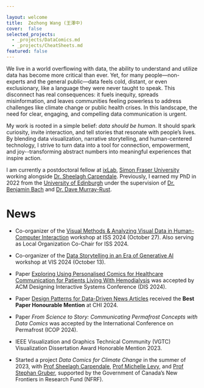 ```yaml
---

layout: welcome
title:  Zezhong Wang (王澤中)
cover:  false
selected_projects:
  - _projects/DataComics.md
  - _projects/CheatSheets.md
featured: false
---
```



<!-- My work integrates design practices with technological innovations to enhance how people engage with and understand data. With a background in user-experience design and data visualization, I have dedicated my research to improving the experience of human-data interaction, empowering non-experts to interpret data.  -->



We live in a world overflowing with data, the ability to understand and utilize data has become more critical than ever. Yet, for many people—non-experts and the general public—data feels cold, distant, or even exclusionary, like a language they were never taught to speak. This disconnect has real consequences: it fuels inequity, spreads misinformation, and leaves communities feeling powerless to address challenges like climate change or public health crises. In this landscape, the need for clear, engaging, and compelling data communication is urgent.

My work is rooted in a simple belief: *data should be human*. It should spark curiosity, invite interaction, and tell stories that resonate with people’s lives. By blending data visualization, narrative storytelling, and human-centered technology, I strive to turn data into a tool for connection, empowerment, and joy--transforming abstract numbers into meaningful experiences that inspire action.

I am currently a postdoctoral fellow at [ixLab](https://ixlab.cs.sfu.ca/), [Simon Fraser University](https://www.sfu.ca/computing.html) working alongside [Dr. Sheelagh Carpendale](https://www.cs.sfu.ca/~sheelagh/). Previously, I earned my PhD in 2022 from  the [University of Edinburgh](https://www.ed.ac.uk/) under the supervision of [Dr. Benjamin Bach](https://visualinteractivedata.github.io/bach.html) and [Dr. Dave Murray-Rust](http://dave.murray-rust.org/). 

<!-- My PhD investigates [Data Comics](https://datacomics.github.io/), PhD thesis entitled [Creating Data Comics for Data-Driven Storytelling](https://era.ed.ac.uk/handle/1842/38793?show=full). -->

<!--projects-->

# News

* Co-organizer of the [Visual Methods & Analyzing Visual Data in Human-Computer Interaction](https://iss2024.acm.org/track/visual-methods) workshop at ISS 2024 (October 27). Also serving as Local Organization Co-Chair for ISS 2024.

* Co-organizer of the [Data Storytelling in an Era of Generative AI](https://gen4ds.github.io/gen4ds/#/) workshop at VIS 2024 (October 13).

* Paper [Exploring Using Personalised Comics for Healthcare Communication for Patients Living With Hemodialysis](https://wangzezhong.github.io/assets/papersPDF/dis24-94.pdf) was accepted by ACM Designing Interactive Systems Conference (DIS 2024).

* Paper [Design Patterns for Data-Driven News Articles](https://www.researchgate.net/profile/Zezhong-Wang-2/publication/378961283_Design_Patterns_for_Data-Driven_News_Articles/links/65f3058132321b2cff78da97/Design-Patterns-for-Data-Driven-News-Articles.pdf) received the **Best Paper Honourable Mention** at CHI 2024.

* Paper _From Science to Story: Communicating Permafrost Concepts with Data Comics_
  was accepted by the International Conference on Permafrost (ICOP 2024).

* IEEE Visualization and Graphics Technical Community (VGTC) Visualization Dissertation Award Honorable Mention 2023.

* Started a project _Data Comics for Climate Change_ in the summer of 2023, with [Prof Sheelagh Carpendale](https://www.cs.sfu.ca/~sheelagh/), [Prof Michelle Levy](https://www.sfu.ca/english/people-dir/faculty/michelle-levy.html), and [Prof Stephan Gruber](https://carleton.ca/geography/people/gruberstephan/), supported by the Government of Canada’s New Frontiers in Research Fund (NFRF).





<!-- ---
layout: page
title: 
sitemap: false

--- -->
